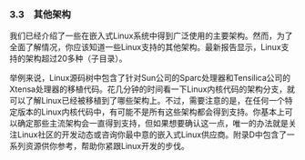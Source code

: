 ### 3.3　其他架构

我们已经介绍了一些在嵌入式Linux系统中得到广泛使用的主要架构。然而，为了全面了解情况，你应该知道一些Linux支持的其他架构。最新报告显示，Linux支持的架构超过20多种（子目录）。

举例来说，Linux源码树中包含了针对Sun公司的Sparc处理器和Tensilica公司的Xtensa处理器的移植代码。花几分钟的时间看一下Linux内核代码的架构分支，就可以了解Linux已经被移植到了哪些架构上。不过，需要注意的是，在任何一个特定版本的Linux内核代码中，有可能不是所有这些架构都会得到支持。你基本上可以确定那些主流架构会一直得到支持，但如果想要确认这一点，唯一的办法就是关注Linux社区的开发动态或咨询你最中意的嵌入式Linux供应商。附录D中包含了一系列资源供你参考，帮助你紧跟Linux开发的步伐。

